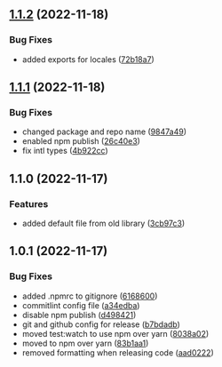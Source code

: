

## [1.1.2](https://github.com/jordanmonier/yup-intl-validator/compare/1.1.1...1.1.2) (2022-11-18)


### Bug Fixes

* added exports for locales ([72b18a7](https://github.com/jordanmonier/yup-intl-validator/commit/72b18a75381563400ea73f0996ce22be1efacb60))

## [1.1.1](https://github.com/jordanmonier/yup-intl-validator/compare/1.1.0...1.1.1) (2022-11-18)


### Bug Fixes

* changed package and repo name ([9847a49](https://github.com/jordanmonier/yup-intl-validator/commit/9847a49edc53d94f094f2670949bce9e376eb94c))
* enabled npm publish ([26c40e3](https://github.com/jordanmonier/yup-intl-validator/commit/26c40e331e3d5a98a32bf66defc47bf34a123882))
* fix intl types ([4b922cc](https://github.com/jordanmonier/yup-intl-validator/commit/4b922ccab07e300ff41499a86a92f35e236bc5ba))

## 1.1.0 (2022-11-17)


### Features

* added default file from old library ([3cb97c3](https://github.com/jordanmonier/package-template/commit/3cb97c3ea279f0db824fc02257629db8d1b318a1))

## 1.0.1 (2022-11-17)


### Bug Fixes

* added .npmrc to gitignore ([6168600](https://github.com/jordanmonier/package-template/commit/61686005dd5b4d70e4c7c706cb0eb7fe68bf034c))
* commitlint config file ([a34edba](https://github.com/jordanmonier/package-template/commit/a34edba3f60a83aa164ff9f2a33a64b7f775895d))
* disable npm publish ([d498421](https://github.com/jordanmonier/package-template/commit/d498421f48c44b490ce9517bbe7ea8a2a39ccc88))
* git and github config for release ([b7bdadb](https://github.com/jordanmonier/package-template/commit/b7bdadb6f009ab53ae725f9667222df025ef4aff))
* moved test:watch to use npm over yarn ([8038a02](https://github.com/jordanmonier/package-template/commit/8038a02c194811bc21ba7fbb1b2acd412dbf9cb1))
* moved to npm over yarn ([83b1aa1](https://github.com/jordanmonier/package-template/commit/83b1aa1d9bc0b2053ae796a83cb569f46e152cc8))
* removed formatting when releasing code ([aad0222](https://github.com/jordanmonier/package-template/commit/aad0222530ba7136b5dff1541d88ba9325cced15))
